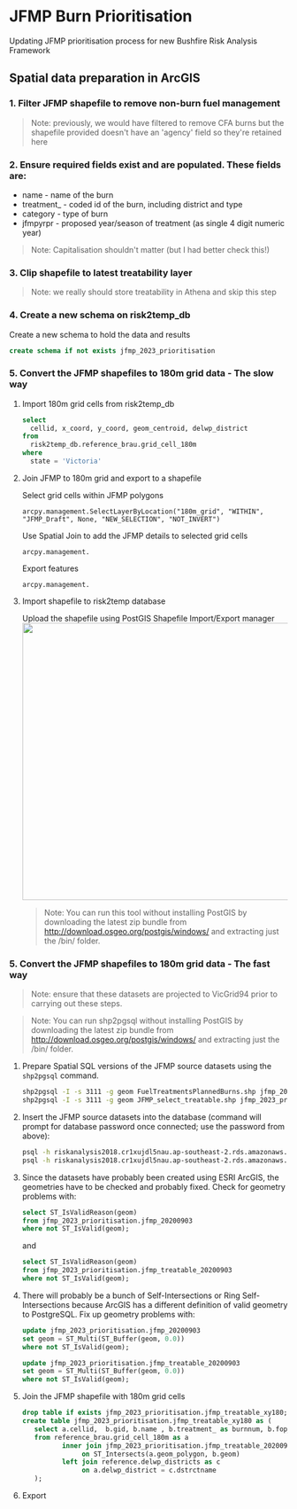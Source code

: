 # JFMP Burn Prioritisation
Updating JFMP prioritisation process for new Bushfire Risk Analysis Framework


## Spatial data preparation in ArcGIS

### 1. Filter JFMP shapefile to remove non-burn fuel management
  > Note: previously, we would have filtered to remove CFA burns but the shapefile provided doesn't have an 'agency' field so they're retained here

### 2. Ensure required fields exist and are populated. These fields are:
 * name        - name of the burn
 * treatment_  - coded id of the burn, including district and type
 * category    - type of burn
 * jfmpyrpr    - proposed year/season of treatment (as single 4 digit numeric year)
  > Note: Capitalisation shouldn't matter (but I had better check this!)

### 3. Clip shapefile to latest treatability layer
 > Note: we really should store treatability in Athena and skip this step

### 4. Create a new schema on risk2temp_db
   Create a new schema to hold the data and results
   ```sql
   create schema if not exists jfmp_2023_prioritisation
   ```

### 5. Convert the JFMP shapefiles to 180m grid data - The slow way
   1. Import 180m grid cells from risk2temp_db

      ```sql
      select 
        cellid, x_coord, y_coord, geom_centroid, delwp_district 
      from 
        risk2temp_db.reference_brau.grid_cell_180m
      where
        state = 'Victoria'
      ```

   2. Join JFMP to 180m grid and export to a shapefile

      Select grid cells within JFMP polygons
      
      ```arcpy.management.SelectLayerByLocation("180m_grid", "WITHIN", "JFMP_Draft", None, "NEW_SELECTION", "NOT_INVERT")```
      
      Use Spatial Join to add the JFMP details to selected grid cells
      
      ```arcpy.management.```
      
      Export features
      
      ```arcpy.management. ```
   
   3. Import shapefile to risk2temp database

      Upload the shapefile using PostGIS Shapefile Import/Export manager
      <img src="https://user-images.githubusercontent.com/100050237/227848065-9e6c8ea4-d36b-4bf6-8c80-e75c971c4e9c.png" width="500" />
      > Note: You can run this tool without installing PostGIS by downloading the latest zip bundle from http://download.osgeo.org/postgis/windows/ and extracting just the /bin/ folder.
      
      

### 5. Convert the JFMP shapefiles to 180m grid data - The fast way
> Note: ensure that these datasets are projected to VicGrid94 prior to carrying out these steps.

> Note: You can run shp2pgsql without installing PostGIS by downloading the latest zip bundle from http://download.osgeo.org/postgis/windows/ and extracting just the /bin/ folder.
   1. Prepare Spatial SQL versions of the JFMP source datasets using the `shp2pgsql` command. 

      ```bash
      shp2pgsql -I -s 3111 -g geom FuelTreatmentsPlannedBurns.shp jfmp_2023_prioritisation.jfmp_20200903 > jfmp_20200903.sql
      shp2pgsql -I -s 3111 -g geom JFMP_select_treatable.shp jfmp_2023_prioritisation.jfmp_treatable_20200903 > jfmp_treatable_20200903.sql
      ```

   2. Insert the JFMP source datasets into the database (command will prompt for database password once connected; use the password from above):
      
      ```bash
      psql -h riskanalysis2018.cr1xujdl5nau.ap-southeast-2.rds.amazonaws.com -d sourcedata -U brau -p 1352 -f jfmp_20200903.sql
      psql -h riskanalysis2018.cr1xujdl5nau.ap-southeast-2.rds.amazonaws.com -d sourcedata -U brau -p 1352 -f jfmp_treatable_20200903.sql
      ```
      
   3. Since the datasets have probably been created using ESRI ArcGIS, the geometries have to be checked and probably fixed. Check for geometry problems with:

      ```sql
      select ST_IsValidReason(geom)
      from jfmp_2023_prioritisation.jfmp_20200903
      where not ST_IsValid(geom);
      ```
      and
      ```sql
      select ST_IsValidReason(geom)
      from jfmp_2023_prioritisation.jfmp_treatable_20200903
      where not ST_IsValid(geom);
      ```

   4. There will probably be a bunch of Self-Intersections or Ring Self-Intersections because ArcGIS has a different definition of valid geometry to PostgreSQL. Fix up geometry problems with:

      ```sql
      update jfmp_2023_prioritisation.jfmp_20200903
      set geom = ST_Multi(ST_Buffer(geom, 0.0))
      where not ST_IsValid(geom);

      update jfmp_2023_prioritisation.jfmp_treatable_20200903
      set geom = ST_Multi(ST_Buffer(geom, 0.0))
      where not ST_IsValid(geom);
      ```
   5. Join the JFMP shapefile with 180m grid cells 
      ```sql
      drop table if exists jfmp_2023_prioritisation.jfmp_treatable_xy180;
      create table jfmp_2023_prioritisation.jfmp_treatable_xy180 as (
         select a.cellid,  b.gid, b.name , b.treatment_ as burnnum, b.fop_year, a.delwp_district, c.regionname as op_region , a.geom_polygon
         from reference_brau.grid_cell_180m as a
		        inner join jfmp_2023_prioritisation.jfmp_treatable_20200903_grouped as b
			         on ST_Intersects(a.geom_polygon, b.geom)
		        left join reference.delwp_districts as c
			         on a.delwp_district = c.dstrctname
         );
      ```
6. Export
